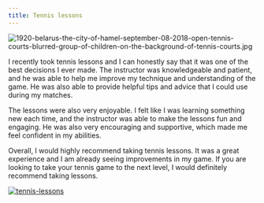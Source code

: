 ```yaml
---
title: Tennis lessons
---
```


![1920-belarus-the-city-of-hamel-september-08-2018-open-tennis-courts-blurred-group-of-children-on-the-background-of-tennis-courts.jpg](/1920-belarus-the-city-of-hamel-september-08-2018-open-tennis-courts-blurred-group-of-children-on-the-background-of-tennis-courts.jpg)

I recently took tennis lessons and I can honestly say that it was one of the best decisions I ever made. The instructor was knowledgeable and patient, and he was able to help me improve my technique and understanding of the game. He was also able to provide helpful tips and advice that I could use during my matches.

The lessons were also very enjoyable. I felt like I was learning something new each time, and the instructor was able to make the lessons fun and engaging. He was also very encouraging and supportive, which made me feel confident in my abilities.

Overall, I would highly recommend taking tennis lessons. It was a great experience and I am already seeing improvements in my game. If you are looking to take your tennis game to the next level, I would definitely recommend taking lessons.

[![tennis-lessons](<https://dabuttonfactory.com/button.png?t=CHECK+SERVICE&f=Noto+Sans-Bold&ts=26&tc=fff&hp=45&vp=20&c=11&bgt=unicolored&bgc=4bd42f>)](<https://londonexpertfinder.com/link>)